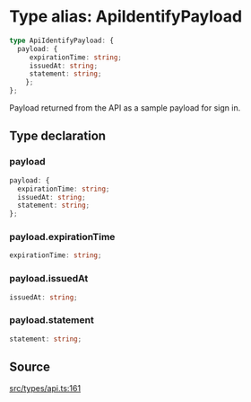 # Type alias: ApiIdentifyPayload

```ts
type ApiIdentifyPayload: {
  payload: {
     expirationTime: string;
     issuedAt: string;
     statement: string;
    };
};
```

Payload returned from the API as a sample payload for sign in.

## Type declaration

### payload

```ts
payload: {
  expirationTime: string;
  issuedAt: string;
  statement: string;
};
```

### payload.expirationTime

```ts
expirationTime: string;
```

### payload.issuedAt

```ts
issuedAt: string;
```

### payload.statement

```ts
statement: string;
```

## Source

[src/types/api.ts:161](https://github.com/torque-labs/torque-ts-sdk/blob/e7e20c5519300f3127faf1f4bde402ef91d14a40/src/types/api.ts#L161)
